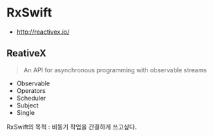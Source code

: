 # RxSwift
- http://reactivex.io/

## ReativeX 
> An API for asynchronous programming with observable streams

- Observable
- Operators
- Scheduler
- Subject
- Single

RxSwift의 목적 : 비동기 작업을 간결하게 쓰고싶다. 

